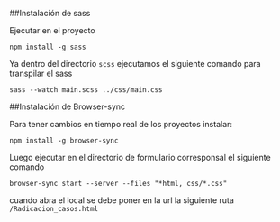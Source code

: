 ##Instalación de sass

Ejecutar en el proyecto

`npm install -g sass`

Ya dentro del directorio `scss` ejecutamos el siguiente comando para transpilar el sass

`sass --watch main.scss ../css/main.css`

##Instalación de Browser-sync

Para tener cambios en tiempo real de los proyectos instalar:

`npm install -g browser-sync`

Luego ejecutar en el directorio de formulario corresponsal el siguiente comando

`browser-sync start --server --files "*html, css/*.css"`

cuando abra el local se debe poner en la url la siguiente ruta `/Radicacion_casos.html`
